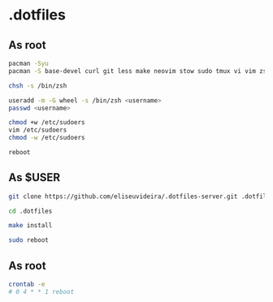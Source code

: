 # .dotfiles

## As root

```sh
pacman -Syu
pacman -S base-devel curl git less make neovim stow sudo tmux vi vim zsh

chsh -s /bin/zsh

useradd -m -G wheel -s /bin/zsh <username>
passwd <username>

chmod +w /etc/sudoers
vim /etc/sudoers
chmod -w /etc/sudoers

reboot
```

## As $USER

```sh
git clone https://github.com/eliseuvideira/.dotfiles-server.git .dotfiles

cd .dotfiles

make install

sudo reboot
```

## As root

```sh
crontab -e
# 0 4 * * 1 reboot
```
